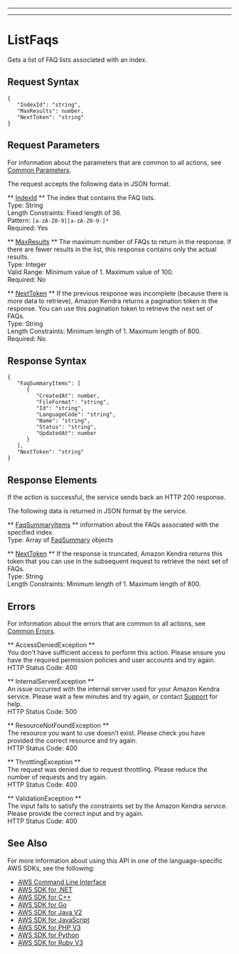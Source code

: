--------

--------

# ListFaqs<a name="API_ListFaqs"></a>

Gets a list of FAQ lists associated with an index\.

## Request Syntax<a name="API_ListFaqs_RequestSyntax"></a>

```
{
   "IndexId": "string",
   "MaxResults": number,
   "NextToken": "string"
}
```

## Request Parameters<a name="API_ListFaqs_RequestParameters"></a>

For information about the parameters that are common to all actions, see [Common Parameters](CommonParameters.md)\.

The request accepts the following data in JSON format\.

 ** [IndexId](#API_ListFaqs_RequestSyntax) **   <a name="Kendra-ListFaqs-request-IndexId"></a>
The index that contains the FAQ lists\.  
Type: String  
Length Constraints: Fixed length of 36\.  
Pattern: `[a-zA-Z0-9][a-zA-Z0-9-]*`   
Required: Yes

 ** [MaxResults](#API_ListFaqs_RequestSyntax) **   <a name="Kendra-ListFaqs-request-MaxResults"></a>
The maximum number of FAQs to return in the response\. If there are fewer results in the list, this response contains only the actual results\.  
Type: Integer  
Valid Range: Minimum value of 1\. Maximum value of 100\.  
Required: No

 ** [NextToken](#API_ListFaqs_RequestSyntax) **   <a name="Kendra-ListFaqs-request-NextToken"></a>
If the previous response was incomplete \(because there is more data to retrieve\), Amazon Kendra returns a pagination token in the response\. You can use this pagination token to retrieve the next set of FAQs\.  
Type: String  
Length Constraints: Minimum length of 1\. Maximum length of 800\.  
Required: No

## Response Syntax<a name="API_ListFaqs_ResponseSyntax"></a>

```
{
   "FaqSummaryItems": [ 
      { 
         "CreatedAt": number,
         "FileFormat": "string",
         "Id": "string",
         "LanguageCode": "string",
         "Name": "string",
         "Status": "string",
         "UpdatedAt": number
      }
   ],
   "NextToken": "string"
}
```

## Response Elements<a name="API_ListFaqs_ResponseElements"></a>

If the action is successful, the service sends back an HTTP 200 response\.

The following data is returned in JSON format by the service\.

 ** [FaqSummaryItems](#API_ListFaqs_ResponseSyntax) **   <a name="Kendra-ListFaqs-response-FaqSummaryItems"></a>
information about the FAQs associated with the specified index\.  
Type: Array of [FaqSummary](API_FaqSummary.md) objects

 ** [NextToken](#API_ListFaqs_ResponseSyntax) **   <a name="Kendra-ListFaqs-response-NextToken"></a>
If the response is truncated, Amazon Kendra returns this token that you can use in the subsequent request to retrieve the next set of FAQs\.  
Type: String  
Length Constraints: Minimum length of 1\. Maximum length of 800\.

## Errors<a name="API_ListFaqs_Errors"></a>

For information about the errors that are common to all actions, see [Common Errors](CommonErrors.md)\.

 ** AccessDeniedException **   
You don't have sufficient access to perform this action\. Please ensure you have the required permission policies and user accounts and try again\.  
HTTP Status Code: 400

 ** InternalServerException **   
An issue occurred with the internal server used for your Amazon Kendra service\. Please wait a few minutes and try again, or contact [ Support](http://aws.amazon.com/aws.amazon.com/contact-us) for help\.  
HTTP Status Code: 500

 ** ResourceNotFoundException **   
The resource you want to use doesn’t exist\. Please check you have provided the correct resource and try again\.  
HTTP Status Code: 400

 ** ThrottlingException **   
The request was denied due to request throttling\. Please reduce the number of requests and try again\.  
HTTP Status Code: 400

 ** ValidationException **   
The input fails to satisfy the constraints set by the Amazon Kendra service\. Please provide the correct input and try again\.  
HTTP Status Code: 400

## See Also<a name="API_ListFaqs_SeeAlso"></a>

For more information about using this API in one of the language\-specific AWS SDKs, see the following:
+  [AWS Command Line Interface](https://docs.aws.amazon.com/goto/aws-cli/kendra-2019-02-03/ListFaqs) 
+  [AWS SDK for \.NET](https://docs.aws.amazon.com/goto/DotNetSDKV3/kendra-2019-02-03/ListFaqs) 
+  [AWS SDK for C\+\+](https://docs.aws.amazon.com/goto/SdkForCpp/kendra-2019-02-03/ListFaqs) 
+  [AWS SDK for Go](https://docs.aws.amazon.com/goto/SdkForGoV1/kendra-2019-02-03/ListFaqs) 
+  [AWS SDK for Java V2](https://docs.aws.amazon.com/goto/SdkForJavaV2/kendra-2019-02-03/ListFaqs) 
+  [AWS SDK for JavaScript](https://docs.aws.amazon.com/goto/AWSJavaScriptSDK/kendra-2019-02-03/ListFaqs) 
+  [AWS SDK for PHP V3](https://docs.aws.amazon.com/goto/SdkForPHPV3/kendra-2019-02-03/ListFaqs) 
+  [AWS SDK for Python](https://docs.aws.amazon.com/goto/boto3/kendra-2019-02-03/ListFaqs) 
+  [AWS SDK for Ruby V3](https://docs.aws.amazon.com/goto/SdkForRubyV3/kendra-2019-02-03/ListFaqs) 